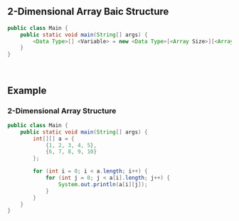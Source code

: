 ## 2-Dimensional Array Baic Structure
```java
public class Main {
    public static void main(String[] args) {
        <Data Type>[] <Variable> = new <Data Type>[<Array Size>][<Array Size>];
    }
}
```

<br>

## Example
### 2-Dimensional Array Structure
```java
public class Main {
    public static void main(String[] args) {
        int[][] a = {
            {1, 2, 3, 4, 5},
            {6, 7, 8, 9, 10}
        };

        for (int i = 0; i < a.length; i++) {
            for (int j = 0; j < a[i].length; j++) {
                System.out.println(a[i][j]);
            }
        }
    }
}
```